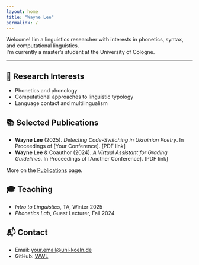 ```yaml
---
layout: home
title: "Wayne Lee"
permalink: /
---
```


Welcome! I’m a linguistics researcher with interests in phonetics, syntax, and computational linguistics.  
I'm currently a master’s student at the University of Cologne.

---

## 🧠 Research Interests

- Phonetics and phonology  
- Computational approaches to linguistic typology  
- Language contact and multilingualism  

## 📚 Selected Publications

- **Wayne Lee** (2025). *Detecting Code-Switching in Ukrainian Poetry*. In Proceedings of [Your Conference]. [PDF link]
- **Wayne Lee** & Coauthor (2024). *A Virtual Assistant for Grading Guidelines*. In Proceedings of [Another Conference]. [PDF link]

More on the [Publications](/publications) page.

## 🎓 Teaching

- *Intro to Linguistics*, TA, Winter 2025  
- *Phonetics Lab*, Guest Lecturer, Fall 2024  

## 📬 Contact

- Email: your.email@uni-koeln.de  
- GitHub: [WWL](https://github.com/WWL)  
